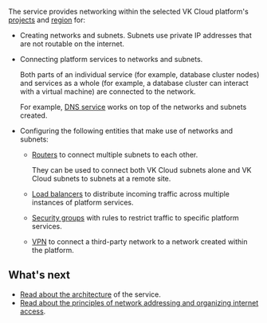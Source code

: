 The service provides networking within the selected VK Cloud platform's [projects](../../../../tools-for-using-services/account/concepts/projects) and [region](../../../../tools-for-using-services/account/concepts/regions) for:

- Creating networks and subnets. Subnets use private IP addresses that are not routable on the internet.

- Connecting platform services to networks and subnets.

  Both parts of an individual service (for example, database cluster nodes) and services as a whole (for example, a database cluster can interact with a virtual machine) are connected to the network.

  For example, [DNS service](../../../dns) works on top of the networks and subnets created.

- Configuring the following entities that make use of networks and subnets:

  - [Routers](../router) to connect multiple subnets to each other.

    They can be used to connect both VK Cloud subnets alone and VK Cloud subnets to subnets at a remote site.

  - [Load balancers](/en/networks/balancing/concepts/load-balancer) to distribute incoming traffic across multiple instances of platform services.
  - [Security groups](../traffic-limiting) with rules to restrict traffic to specific platform services.
  - [VPN](../vpn) to connect a third-party network to a network created within the platform.

## What's next

- [Read about the architecture](../architecture) of the service.
- [Read about the principles of network addressing and organizing internet access](../ips-and-inet).
